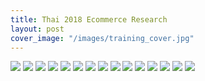 ```yaml
---
title: Thai 2018 Ecommerce Research
layout: post
cover_image: "/images/training_cover.jpg"
---
```

![](/images/training_1.jpg)
![](/images/training_2.jpg)
![](/images/training_3.jpg)
![](/images/training_4.jpg)
![](/images/training_5.jpg)
![](/images/training_6.jpg)
![](/images/training_7.jpg)
![](/images/training_8.jpg)
![](/images/training_9.jpg)
![](/images/training_10.jpg)
![](/images/training_11.jpg)
![](/images/training_12.jpg)
![](/images/training_13.jpg)
![](/images/training_14.jpg)
![](/images/training_15.jpg)
